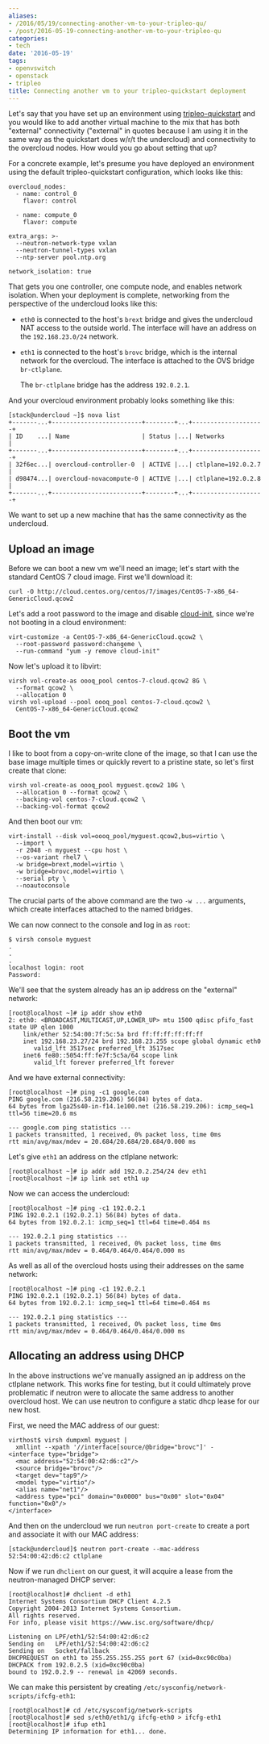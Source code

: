 ```yaml
---
aliases:
- /2016/05/19/connecting-another-vm-to-your-tripleo-qu/
- /post/2016-05-19-connecting-another-vm-to-your-tripleo-qu
categories:
- tech
date: '2016-05-19'
tags:
- openvswitch
- openstack
- tripleo
title: Connecting another vm to your tripleo-quickstart deployment
---
```


Let's say that you have set up an environment using
[tripleo-quickstart][] and you would like to add another virtual
machine to the mix that has both "external" connectivity ("external"
in quotes because I am using it in the same way as the quickstart does
w/r/t the undercloud) and connectivity to the overcloud nodes.  How
would you go about setting that up?

For a concrete example, let's presume you have deployed an environment
using the default tripleo-quickstart configuration, which looks like
this:

    overcloud_nodes:
      - name: control_0
        flavor: control

      - name: compute_0
        flavor: compute

    extra_args: >-
      --neutron-network-type vxlan
      --neutron-tunnel-types vxlan
      --ntp-server pool.ntp.org

    network_isolation: true

That gets you one controller, one compute node, and enables network
isolation.  When your deployment is complete, networking from the
perspective of the undercloud looks like this:

- `eth0` is connected to the host's `brext` bridge and gives the
  undercloud NAT access to the outside world.  The interface will have
  an address on the `192.168.23.0/24` network.

- `eth1` is connected to the host's `brovc` bridge, which is the
  internal network for the overcloud.  The interface is attached to
  the OVS bridge `br-ctlplane`.

  The `br-ctlplane` bridge has the address `192.0.2.1`.

And your overcloud environment probably looks something like this:

    [stack@undercloud ~]$ nova list
    +-------...+-------------------------+--------+...+--------------------+
    | ID    ...| Name                    | Status |...| Networks           |
    +-------...+-------------------------+--------+...+--------------------+
    | 32f6ec...| overcloud-controller-0  | ACTIVE |...| ctlplane=192.0.2.7 |
    | d98474...| overcloud-novacompute-0 | ACTIVE |...| ctlplane=192.0.2.8 |
    +-------...+-------------------------+--------+...+--------------------+

We want to set up a new machine that has the same connectivity as the
undercloud.

## Upload an image

Before we can boot a new vm we'll need an image; let's start with the
standard CentOS 7 cloud image.  First we'll download it:

    curl -O http://cloud.centos.org/centos/7/images/CentOS-7-x86_64-GenericCloud.qcow2

Let's add a root password to the image and disable [cloud-init][],
since we're not booting in a cloud environment:

    virt-customize -a CentOS-7-x86_64-GenericCloud.qcow2 \
      --root-password password:changeme \
      --run-command "yum -y remove cloud-init"

Now let's upload it to libvirt:

    virsh vol-create-as oooq_pool centos-7-cloud.qcow2 8G \
      --format qcow2 \
      --allocation 0
    virsh vol-upload --pool oooq_pool centos-7-cloud.qcow2 \
      CentOS-7-x86_64-GenericCloud.qcow2

## <a id="boot-the-vm">Boot the vm</a>

I like to boot from a copy-on-write clone of the image, so that I can
use the base image multiple times or quickly revert to a pristine
state, so let's first create that clone:

    virsh vol-create-as oooq_pool myguest.qcow2 10G \
      --allocation 0 --format qcow2 \
      --backing-vol centos-7-cloud.qcow2 \
      --backing-vol-format qcow2

And then boot our vm:
<a id="virt-install"></a>

    virt-install --disk vol=oooq_pool/myguest.qcow2,bus=virtio \
      --import \
      -r 2048 -n myguest --cpu host \
      --os-variant rhel7 \
      -w bridge=brext,model=virtio \
      -w bridge=brovc,model=virtio \
      --serial pty \
      --noautoconsole

The crucial parts of the above command are the two `-w ...` arguments,
which create interfaces attached to the named bridges.

We can now connect to the console and log in as `root`:

    $ virsh console myguest
    .
    .
    .
    localhost login: root
    Password:

We'll see that the system already has an ip address on the "external"
network:

    [root@localhost ~]# ip addr show eth0
    2: eth0: <BROADCAST,MULTICAST,UP,LOWER_UP> mtu 1500 qdisc pfifo_fast state UP qlen 1000
        link/ether 52:54:00:7f:5c:5a brd ff:ff:ff:ff:ff:ff
        inet 192.168.23.27/24 brd 192.168.23.255 scope global dynamic eth0
           valid_lft 3517sec preferred_lft 3517sec
        inet6 fe80::5054:ff:fe7f:5c5a/64 scope link 
           valid_lft forever preferred_lft forever

And we have external connectivity:

    [root@localhost ~]# ping -c1 google.com
    PING google.com (216.58.219.206) 56(84) bytes of data.
    64 bytes from lga25s40-in-f14.1e100.net (216.58.219.206): icmp_seq=1 ttl=56 time=20.6 ms

    --- google.com ping statistics ---
    1 packets transmitted, 1 received, 0% packet loss, time 0ms
    rtt min/avg/max/mdev = 20.684/20.684/20.684/0.000 ms

Let's give `eth1` an address on the ctlplane network:

    [root@localhost ~]# ip addr add 192.0.2.254/24 dev eth1
    [root@localhost ~]# ip link set eth1 up

Now we can access the undercloud:

    [root@localhost ~]# ping -c1 192.0.2.1
    PING 192.0.2.1 (192.0.2.1) 56(84) bytes of data.
    64 bytes from 192.0.2.1: icmp_seq=1 ttl=64 time=0.464 ms

    --- 192.0.2.1 ping statistics ---
    1 packets transmitted, 1 received, 0% packet loss, time 0ms
    rtt min/avg/max/mdev = 0.464/0.464/0.464/0.000 ms

As well as all of the overcloud hosts using their addresses on the
same network:

    [root@localhost ~]# ping -c1 192.0.2.1
    PING 192.0.2.1 (192.0.2.1) 56(84) bytes of data.
    64 bytes from 192.0.2.1: icmp_seq=1 ttl=64 time=0.464 ms

    --- 192.0.2.1 ping statistics ---
    1 packets transmitted, 1 received, 0% packet loss, time 0ms
    rtt min/avg/max/mdev = 0.464/0.464/0.464/0.000 ms

## Allocating an address using DHCP

In the above instructions we've manually assigned an ip address on the
ctlplane network.  This works fine for testing, but it could
ultimately prove problematic if neutron were to allocate the same
address to another overcloud host.  We can use neutron to configure a
static dhcp lease for our new host.

First, we need the MAC address of our guest:

    virthost$ virsh dumpxml myguest |
      xmllint --xpath '//interface[source/@bridge="brovc"]' -
    <interface type="bridge">
      <mac address="52:54:00:42:d6:c2"/>
      <source bridge="brovc"/>
      <target dev="tap9"/>
      <model type="virtio"/>
      <alias name="net1"/>
      <address type="pci" domain="0x0000" bus="0x00" slot="0x04" function="0x0"/>
    </interface>

And then on the undercloud we run `neutron port-create` to create a
port and associate it with our MAC address:

    [stack@undercloud]$ neutron port-create --mac-address 52:54:00:42:d6:c2 ctlplane

Now if we run `dhclient` on our guest, it will acquire a lease from
the neutron-managed DHCP server:

    [root@localhost]# dhclient -d eth1
    Internet Systems Consortium DHCP Client 4.2.5
    Copyright 2004-2013 Internet Systems Consortium.
    All rights reserved.
    For info, please visit https://www.isc.org/software/dhcp/

    Listening on LPF/eth1/52:54:00:42:d6:c2
    Sending on   LPF/eth1/52:54:00:42:d6:c2
    Sending on   Socket/fallback
    DHCPREQUEST on eth1 to 255.255.255.255 port 67 (xid=0xc90c0ba)
    DHCPACK from 192.0.2.5 (xid=0xc90c0ba)
    bound to 192.0.2.9 -- renewal in 42069 seconds.

We can make this persistent by creating
`/etc/sysconfig/network-scripts/ifcfg-eth1`:

    [root@localhost]# cd /etc/sysconfig/network-scripts
    [root@localhost]# sed s/eth0/eth1/g ifcfg-eth0 > ifcfg-eth1
    [root@localhost]# ifup eth1
    Determining IP information for eth1... done.

[tripleo-quickstart]: https://github.com/openstack/tripleo-quickstart/
[cloud-init]: https://cloudinit.readthedocs.io/en/latest/
